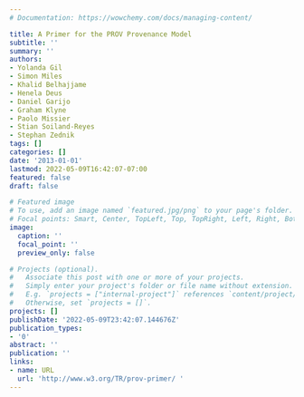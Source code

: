```yaml
---
# Documentation: https://wowchemy.com/docs/managing-content/

title: A Primer for the PROV Provenance Model
subtitle: ''
summary: ''
authors:
- Yolanda Gil
- Simon Miles
- Khalid Belhajjame
- Henela Deus
- Daniel Garijo
- Graham Klyne
- Paolo Missier
- Stian Soiland-Reyes
- Stephan Zednik
tags: []
categories: []
date: '2013-01-01'
lastmod: 2022-05-09T16:42:07-07:00
featured: false
draft: false

# Featured image
# To use, add an image named `featured.jpg/png` to your page's folder.
# Focal points: Smart, Center, TopLeft, Top, TopRight, Left, Right, BottomLeft, Bottom, BottomRight.
image:
  caption: ''
  focal_point: ''
  preview_only: false

# Projects (optional).
#   Associate this post with one or more of your projects.
#   Simply enter your project's folder or file name without extension.
#   E.g. `projects = ["internal-project"]` references `content/project/deep-learning/index.md`.
#   Otherwise, set `projects = []`.
projects: []
publishDate: '2022-05-09T23:42:07.144676Z'
publication_types:
- '0'
abstract: ''
publication: ''
links:
- name: URL
  url: 'http://www.w3.org/TR/prov-primer/ '
---
```

